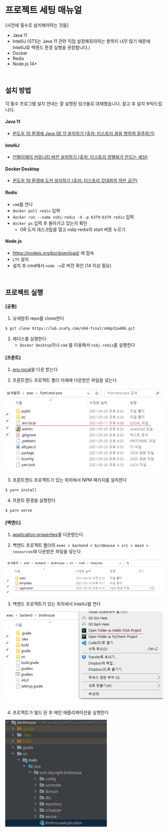 # 프로젝트 세팅 매뉴얼

[사전에 필수로 설치해야하는 것들]

- Java 11
- IntelliJ (STS는 Java 11 관련 직접 설정해줘야하는 항목이 너무 많기 때문에 IntelliJ로 백엔드 환경 실행을 권장합니다.)
- Docker
- Redis
- Node.js 14+

<br>

## 설치 방법

각 필수 프로그램 설치 안내는 잘 설명된 링크들로 대체했습니다. 참고 후 설치 부탁드립니다.

#### Java 11

- [윈도우 10 환경에 Java SE 11 설치하기 (출처: 티스토리 꿈을 향하여 질주하기)](https://sparkdia.tistory.com/64#:~:text=1.%20JDK%20%EC%84%A4%EC%B9%98%20%ED%94%84%EB%A1%9C%EA%B7%B8%EB%9E%A8%20%EB%8B%A4%EC%9A%B4%EB%A1%9C%EB%93%9C&text=%EB%8B%A4%EC%9A%B4%EB%A1%9C%EB%93%9C%20%EC%9B%B9%20%ED%8E%98%EC%9D%B4%EC%A7%80%20%EC%A4%91%EA%B0%84%20Java,Download'%20%EB%B2%84%ED%8A%BC%EC%9D%84%20%ED%81%B4%EB%A6%AD%ED%95%A9%EB%8B%88%EB%8B%A4.)

#### IntelliJ

- [인텔리제이 커뮤니티 버전 설치하기 (출처: 티스토리 양햄찌가 만드는 세상)](https://jhnyang.tistory.com/418)

#### Docker Desktop

- [윈도우 10 환경에 도커 설치하기 (출처: 티스토리 갓대희의 작은 공간)](https://goddaehee.tistory.com/251)

#### Redis

- `cmd`를 연다
- `docker pull redis` 입력
- `docker run --name nsbj-redis -d -p 6379:6379 redis` 입력
- `docker ps` 입력 후 돌아가고 있는지 확인
  - OR 도커 데스크탑을 열고 nsbj-redis의 start 버튼 누르기

#### Node.js

- https://nodejs.org/ko/download/ 에 접속
- `LTS` 설치
- 설치 후 cmd에서 `node -v`로 버전 확인 (14 이상 필요)

<br>

## 프로젝트 실행

#### [공통]

1. 낮새밤쥐 repo를 clone한다

```bash
$ git clone https://lab.ssafy.com/s04-final/s04p31a406.git
```

2. 레디스를 실행한다
   - `Docker Desktop`이나 `cmd` 를 이용해서 `nsbj-redis`를 실행한다

#### [프론트]

1. [env.local](https://drive.google.com/file/d/18iEYvhGSFicEU1zAGCMDQNcxDQL3HihP/view?usp=sharing)을 다운 받는다

2. 프론트엔드 프로젝트 폴더 아래에 다운받은 파일을 넣는다

![image-20210520211923675](img/image-20210520211923675.png)

3. 프론트엔드 프로젝트가 있는 위치에서 NPM 패키지를 설치한다

```bash
$ yarn install
```

4. 프론트 환경을 실행한다

```bash
$ yarn serve
```

#### [백엔드]

1. [application.properties](https://drive.google.com/file/d/1yylAyN_huFr1B8wVRF7urgl0eZYjEfJB/view?usp=sharing)를 다운받는다

2. 백엔드 프로젝트 폴더의 `exec > backend > birdmouse > src > main > resources`에 다운받은 파일을 넣는다

![image-20210520212215146](img/image-20210520212215146.png)

3. 백엔드 프로젝트가 있는 위치에서 IntelliJ를 연다

![image-20210520211309555](img/image-20210520211309555.png)

4. 프로젝트가 빌드 된 후 메인 애플리케이션을 실행한다

![image-20210520211411334](img/image-20210520211411334.png)



